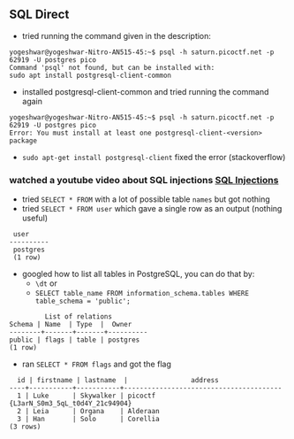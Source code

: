 ## SQL Direct
- tried running the command given in the description: 
```
yogeshwar@yogeshwar-Nitro-AN515-45:~$ psql -h saturn.picoctf.net -p 62919 -U postgres pico
Command 'psql' not found, but can be installed with:
sudo apt install postgresql-client-common
```
- installed postgresql-client-common and tried running the command again
```
yogeshwar@yogeshwar-Nitro-AN515-45:~$ psql -h saturn.picoctf.net -p 62919 -U postgres pico
Error: You must install at least one postgresql-client-<version> package
```
- `sudo apt-get install postgresql-client` fixed the error (stackoverflow)
### watched a youtube video about SQL injections [SQL Injections](https://www.youtube.com/watch?v=qUSf3rqN6qo&list=PLJnLaWkc9xRitBGPK5CcyoWCcPCeTYoqw&index=3)
- tried `SELECT * FROM` with a lot of possible table `names` but got nothing
- tried `SELECT * FROM user` which gave a single row as an output (nothing useful)
```
 user   
----------
 postgres
 (1 row)
```


- googled how to list all tables in PostgreSQL, you can do that by: 
   - `\dt` 
    or 
   - `SELECT table_name FROM information_schema.tables WHERE table_schema = 'public';`
 ```
          List of relations
 Schema | Name  | Type  |  Owner   
--------+-------+-------+----------
 public | flags | table | postgres
(1 row)
 ```

- ran `SELECT * FROM flags` and got the flag
```
  id | firstname | lastname  |                address                 
----+-----------+-----------+----------------------------------------
  1 | Luke      | Skywalker | picoctf   {L3arN_S0m3_5qL_t0d4Y_21c94904}
  2 | Leia      | Organa    | Alderaan
  3 | Han       | Solo      | Corellia
(3 rows)
```
